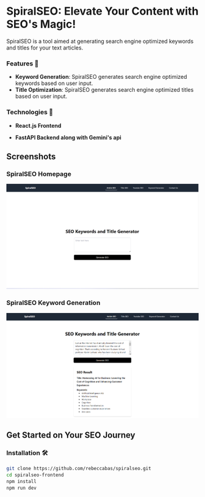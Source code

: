 # SpiralSEO: Elevate Your Content with SEO's Magic!

SpiralSEO is a tool aimed at  generating search engine optimized keywords and titles for your text articles.


### Features 🌟
- **Keyword Generation**: SpiralSEO generates search engine optimized keywords based on user input.
- **Title Optimization**: SpiralSEO generates search engine optimized titles based on user input.


### Technologies 🚀

- **React.js Frontend**

- **FastAPI Backend along with Gemini's api**

## Screenshots

### SpiralSEO Homepage
![SpiralSEO Homepage](screenshots/spiralseo-01.png)

### SpiralSEO Keyword Generation
![SpiralSEO Keyword and Title Generation](screenshots/spiralseo-02.png)

## Get Started on Your SEO Journey

### Installation 🛠️
   
   ```bash
   git clone https://github.com/rebeccabas/spiralseo.git
   cd spiralseo-frontend
   npm install
   npm run dev
